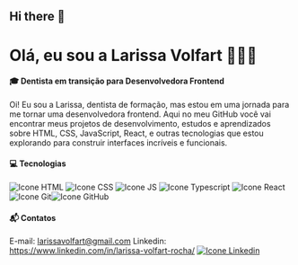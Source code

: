 ## Hi there 👋

<!--
**larissavolfart/larissavolfart** is a ✨ _special_ ✨ repository because its `README.md` (this file) appears on your GitHub profile.

Here are some ideas to get you started:

- 🔭 I’m currently working on ...
- 🌱 I’m currently learning ...
- 👯 I’m looking to collaborate on ...
- 🤔 I’m looking for help with ...
- 💬 Ask me about ...
- 📫 How to reach me: ...
- 😄 Pronouns: ...
- ⚡ Fun fact: ...
-->
# Olá, eu sou a Larissa Volfart 👩🏼‍💻

#### 🎓 Dentista em transição para Desenvolvedora Frontend 
 Oi! Eu sou a Larissa, dentista de formação, mas estou em uma jornada para me tornar uma desenvolvedora frontend. Aqui no meu GitHub você vai encontrar meus projetos de desenvolvimento, estudos e aprendizados sobre HTML, CSS, JavaScript, React, e outras tecnologias que estou explorando para construir interfaces incríveis e funcionais.
 
 #### 💻 Tecnologias
 
![Icone HTML](https://img.icons8.com/?size=50&id=20909&format=png&color=000000) ![Icone CSS](https://img.icons8.com/?size=50&id=21278&format=png&color=000000) ![Icone JS](https://img.icons8.com/?size=50&id=PXTY4q2Sq2lG&format=png&color=000000) ![Icone Typescript](https://img.icons8.com/?size=50&id=nCj4PvnCO0tZ&format=png&color=000000) ![Icone React](https://img.icons8.com/?size=50&id=123603&format=png&color=000000)
![Icone Git](https://img.icons8.com/?size=50&id=20906&format=png&color=000000)![Icone GitHub](https://img.icons8.com/?size=50&id=Mhl1TfJLdkh5&format=png&color=000000)

#### 📬 Contatos
E-mail: larissavolfart@gmail.com 
Linkedin:  https://www.linkedin.com/in/larissa-volfart-rocha/ [![Icone Linkedin](https://img.icons8.com/?size=18&id=xuvGCOXi8Wyg&format=png&color=0000000)](https://www.linkedin.com/in/larissa-volfart-rocha/)
